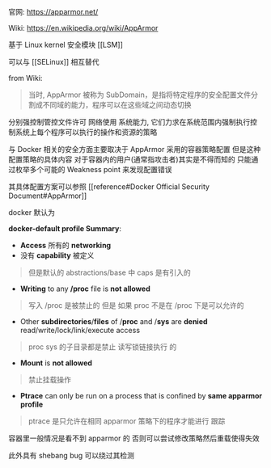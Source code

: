 官网: https://apparmor.net/

Wiki: https://en.wikipedia.org/wiki/AppArmor

基于 Linux kernel 安全模块 [[LSM]]

可以与 [[SELinux]] 相互替代

from Wiki:
> 当时, AppArmor 被称为 SubDomain，是指将特定程序的安全配置文件分割成不同域的能力，程序可以在这些域之间动态切换

分别强控制管控文件许可 网络使用 系统能力, 它们力求在系统范围内强制执行控制系统上每个程序可以执行的操作和资源的策略

与 Docker 相关的安全方面主要取决于 AppArmor 采用的容器策略配置 但是这种配置策略的具体内容 对于容器内的用户(通常指攻击者)其实是不得而知的 只能通过枚举多个可能的 Weakness point 来发现配置错误

其具体配置方案可以参照 [[reference#Docker Official Security Document#AppArmor]]

docker 默认为 

**docker-default profile Summary**:

-   **Access** 所有的 **networking**
-   没有 **capability** 被定义
> 但是默认的 abstractions/base 中 caps 是有引入的
-   **Writing** to any **/proc** file is **not allowed**
> 写入 /proc 是被禁止的 但是 如果 proc 不是在 /proc 下是可以允许的
-   Other **subdirectories**/**files** of /**proc** and /**sys** are **denied** read/write/lock/link/execute access
> proc sys 的子目录都是禁止 读写锁链接执行 的
-  **Mount** is **not allowed**
> 禁止挂载操作 
-   **Ptrace** can only be run on a process that is confined by **same apparmor profile**
> ptrace 是只允许在相同 apparmor 策略下的程序才能进行 跟踪

容器里一般情况是看不到 apparmor 的 否则可以尝试修改策略然后重载使得失效

此外具有 shebang bug 可以绕过其检测